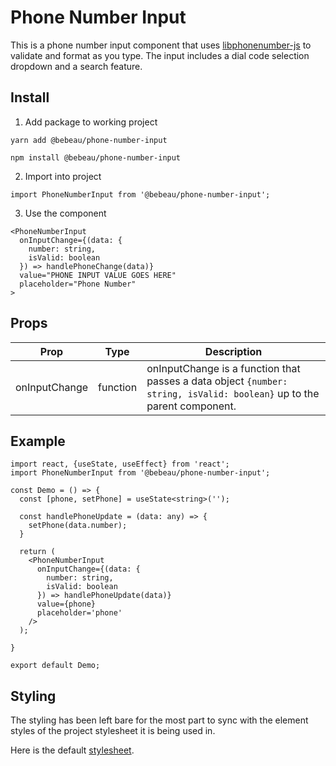 # Phone Number Input #

This is a phone number input component that uses [libphonenumber-js](https://www.npmjs.com/package/libphonenumber-js) to validate and format as you type. The input includes a dial code selection dropdown and a search feature.

## Install ##
1. Add package to working project
```
yarn add @bebeau/phone-number-input
```
```
npm install @bebeau/phone-number-input
```
2. Import into project
```
import PhoneNumberInput from '@bebeau/phone-number-input';
```
3. Use the component
```
<PhoneNumberInput
  onInputChange={(data: {
    number: string,
    isValid: boolean
  }) => handlePhoneChange(data)}
  value="PHONE INPUT VALUE GOES HERE"
  placeholder="Phone Number"
>
```

## Props ##

Prop | Type | Description
|---|---|---|
onInputChange | function | onInputChange is a function that passes a data object `{number: string, isValid: boolean}` up to the parent component.

## Example ##
```
import react, {useState, useEffect} from 'react';
import PhoneNumberInput from '@bebeau/phone-number-input';

const Demo = () => {
  const [phone, setPhone] = useState<string>('');
  
  const handlePhoneUpdate = (data: any) => {
    setPhone(data.number);
  }

  return (
    <PhoneNumberInput 
      onInputChange={(data: {
        number: string,
        isValid: boolean
      }) => handlePhoneUpdate(data)}
      value={phone}
      placeholder='phone'
    />
  );

}

export default Demo;
```

## Styling ##

The styling has been left bare for the most part to sync with the element styles of the project stylesheet it is being used in.

Here is the default [stylesheet](https://github.com/Bebeau/phone-number-input/blob/master/src/assets/scss/phone-number-input.scss).